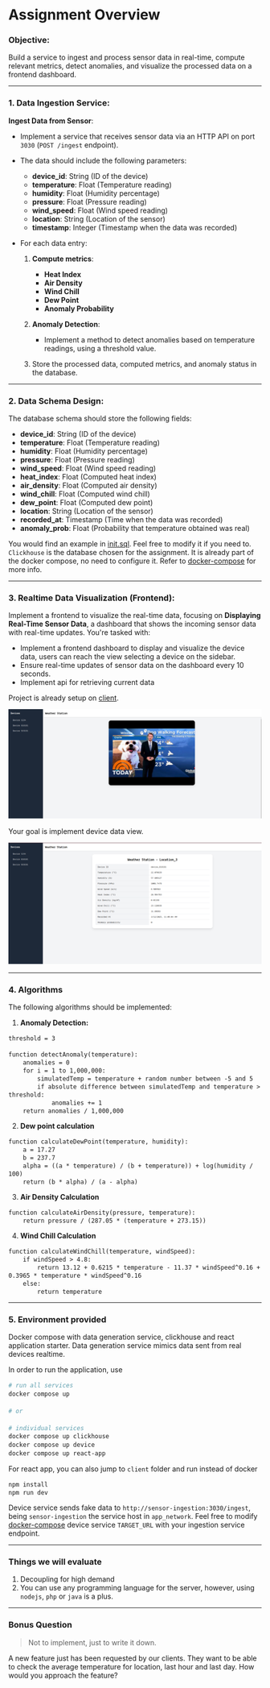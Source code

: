# Assignment Overview

### Objective:
Build a service to ingest and process sensor data in real-time, compute relevant metrics, detect anomalies, and visualize the processed data on a frontend dashboard.

---

### 1. Data Ingestion Service:

**Ingest Data from Sensor**:
- Implement a service that receives sensor data via an HTTP API on port `3030` (`POST /ingest` endpoint).
- The data should include the following parameters:
  - **device_id**: String (ID of the device)
  - **temperature**: Float (Temperature reading)
  - **humidity**: Float (Humidity percentage)
  - **pressure**: Float (Pressure reading)
  - **wind_speed**: Float (Wind speed reading)
  - **location**: String (Location of the sensor)
  - **timestamp**: Integer (Timestamp when the data was recorded)

- For each data entry:
  1. **Compute metrics**:
     - **Heat Index**
     - **Air Density**
     - **Wind Chill**
     - **Dew Point**
     - **Anomaly Probability**

  2. **Anomaly Detection**:
     - Implement a method to detect anomalies based on temperature readings, using a threshold value.

  3. Store the processed data, computed metrics, and anomaly status in the database.

---

### 2. Data Schema Design:

The database schema should store the following fields:

- **device_id**: String (ID of the device)
- **temperature**: Float (Temperature reading)
- **humidity**: Float (Humidity percentage)
- **pressure**: Float (Pressure reading)
- **wind_speed**: Float (Wind speed reading)
- **heat_index**: Float (Computed heat index)
- **air_density**: Float (Computed air density)
- **wind_chill**: Float (Computed wind chill)
- **dew_point**: Float (Computed dew point)
- **location**: String (Location of the sensor)
- **recorded_at**: Timestamp (Time when the data was recorded)
- **anomaly_prob**: Float (Probability that temperature obtained was real)

You would find an example in [init.sql](./server/clickhouse/init/init.sql). Feel free to modify it if you need to. `Clickhouse` is the database chosen for the assignment.
It is already part of the docker compose, no need to configure it. Refer to [docker-compose](./docker-compose.yml) for more info.

---

### 3. Realtime Data Visualization (Frontend):

Implement a frontend to visualize the real-time data, focusing on **Displaying Real-Time Sensor Data**, a dashboard that shows the incoming sensor data with real-time updates. You're tasked with:
- Implement a frontend dashboard to display and visualize the device data, users can reach the view selecting a device on the sidebar.
- Ensure real-time updates of sensor data on the dashboard every 10 seconds.
- Implement api for retrieving current data

Project is already setup on [client](./client/).

![Homepage](./images/home-screen.png)

Your goal is implement device data view.

![Device info](./images/device-screen.png)

---

### 4. Algorithms

The following algorithms should be implemented:
1. **Anomaly Detection:**
```
threshold = 3

function detectAnomaly(temperature):
    anomalies = 0
    for i = 1 to 1,000,000:
        simulatedTemp = temperature + random number between -5 and 5
        if absolute difference between simulatedTemp and temperature > threshold:
            anomalies += 1
    return anomalies / 1,000,000
```
2. **Dew point calculation**
```
function calculateDewPoint(temperature, humidity):
    a = 17.27
    b = 237.7
    alpha = ((a * temperature) / (b + temperature)) + log(humidity / 100)
    return (b * alpha) / (a - alpha)
```
3. **Air Density Calculation**
```
function calculateAirDensity(pressure, temperature):
    return pressure / (287.05 * (temperature + 273.15))
```
4. **Wind Chill Calculation**
```
function calculateWindChill(temperature, windSpeed):
    if windSpeed > 4.8:
        return 13.12 + 0.6215 * temperature - 11.37 * windSpeed^0.16 + 0.3965 * temperature * windSpeed^0.16
    else:
        return temperature
```

---
### 5. Environment provided
Docker compose with data generation service, clickhouse and react application starter. Data generation service mimics data sent from real devices realtime.

In order to run the application, use

```sh
# run all services
docker compose up

# or

# individual services
docker compose up clickhouse
docker compose up device
docker compose up react-app

```

For react app, you can also jump to `client` folder and run instead of docker

```
npm install
npm run dev
```

Device service sends fake data to `http://sensor-ingestion:3030/ingest`, being `sensor-ingestion` the service host in `app_network`. Feel free to modify [docker-compose](./docker-compose.yml) device service `TARGET_URL` with your ingestion service endpoint.

---
### Things we will evaluate
1. Decoupling for high demand
2. You can use any programming language for the server, however, using `nodejs`, `php` or `java` is a plus.

---
### Bonus Question
> Not to implement, just to write it down.

A new feature just has been requested by our clients. They want to be able to check the average temperature for location, last hour and last day. How would you approach the feature?
